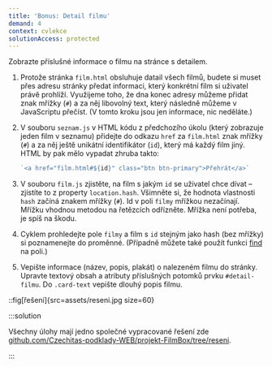```yaml
---
title: 'Bonus: Detail filmu'
demand: 4
context: cvlekce
solutionAccess: protected
---
```


Zobrazte příslušné informace o filmu na stránce s detailem.

1. Protože stránka `film.html` obsluhuje datail všech filmů, budete si muset přes adresu stránky předat informaci, který konkrétní film si uživatel právě prohlíží. Využijeme toho, že dna konec adresy můžeme přidat znak mřížky (`#`) a za něj libovolný text, který následně můžeme v JavaScriptu přečíst. (V tomto kroku jsou jen informace, nic neděláte.)
1. V souboru `seznam.js` v HTML kódu z předchozího úkolu (který zobrazuje jeden film v seznamu) přidejte do odkazu `href` za `film.html` znak mřížky (`#`) a za něj ještě unikátní identifikátor (`id`), který má každý film jiný. HTML by pak mělo vypadat zhruba takto:

   <!-- prettier-ignore -->
   ```js
   `<a href="film.html#${id}" class="btn btn-primary">Přehrát</a>`
   ```

1. V souboru `film.js` zjistěte, na film s jakým `id` se uživatel chce dívat – zjistíte to z property `location.hash`. Všimněte si, že hodnota vlastnosti `hash` začíná znakem mřížky (`#`). Id v poli `filmy` mřížkou nezačínají. Mřížku vhodnou metodou na řetězcích odřízněte. Mřížka není potřeba, je spíš na škodu.

1. Cyklem prohledejte pole `filmy` a film s `id` stejným jako hash (bez mřížky) si poznamenejte do proměnné. (Případně můžete také použít funkci [find](https://developer.mozilla.org/en-US/docs/Web/JavaScript/Reference/Global_Objects/Array/find) na poli.)

1. Vepište informace (název, popis, plakát) o nalezeném filmu do stránky. Upravte textový obsah a atributy příslušných potomků prvku `#detail-filmu`. Do `.card-text` vepište dlouhý popis filmu.

::fig[řešení]{src=assets/reseni.jpg size=60}

:::solution

Všechny úlohy mají jedno společné vypracované řešení zde [github.com/Czechitas-podklady-WEB/projekt-FilmBox/tree/reseni](https://github.com/Czechitas-podklady-WEB/projekt-FilmBox/tree/reseni).

:::
